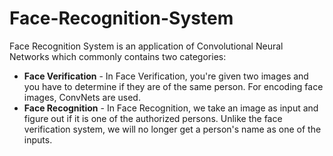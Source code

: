 # Face-Recognition-System

Face Recognition System is an application of Convolutional Neural Networks which commonly contains two categories:
- **Face Verification** - In Face Verification, you're given two images and you have to determine if they are of the same person. For encoding face images, ConvNets are used.
- **Face Recognition** - In Face Recognition, we take an image as input and figure out if it is one of the authorized persons. Unlike the face verification system, we will no longer get a person's name as one of the inputs.
